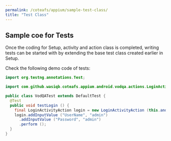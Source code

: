 ```yaml
---
permalink: /coteafs/appium/sample-test-class/
title: "Test Class"
---
```


## Sample coe for Tests

Once the coding for Setup, activity and action class is completed, writing tests can be started with by extending the base test class created earlier in Setup.

Check the following demo code of tests:

```java
import org.testng.annotations.Test;

import com.github.wasiqb.coteafs.appium.android.vodqa.actions.LoginActivityAction;

public class VodQATest extends DefaultTest {
  @Test
  public void testLogin () {
    final LoginActivityAction login = new LoginActivityAction (this.androidDevice);
    login.addInputValue ("UserName", "admin")
      .addInputValue ("Password", "admin")
      .perform ();
  }
}
```
